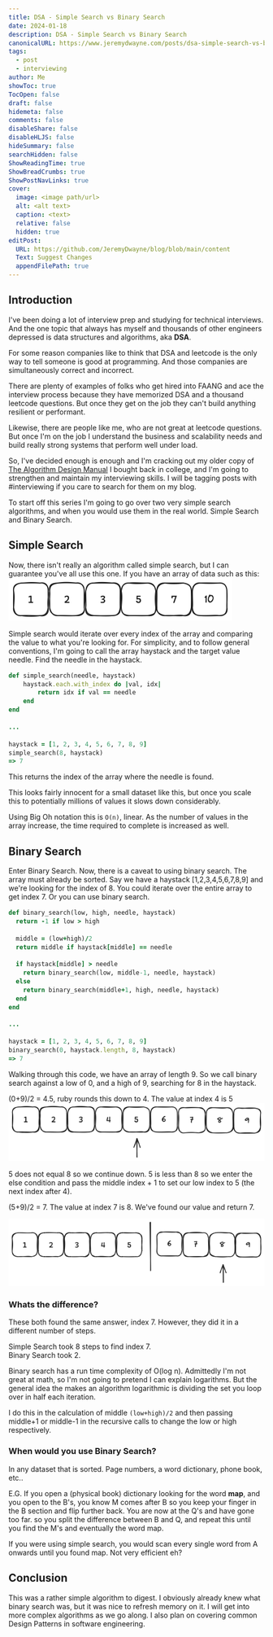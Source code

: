 ```yaml
---
title: DSA - Simple Search vs Binary Search
date: 2024-01-18
description: DSA - Simple Search vs Binary Search
canonicalURL: https://www.jeremydwayne.com/posts/dsa-simple-search-vs-binary-search/
tags:
  - post
  - interviewing
author: Me
showToc: true
TocOpen: false
draft: false
hidemeta: false
comments: false
disableShare: false
disableHLJS: false
hideSummary: false
searchHidden: false
ShowReadingTime: true
ShowBreadCrumbs: true
ShowPostNavLinks: true
cover:
  image: <image path/url>
  alt: <alt text>
  caption: <text>
  relative: false
  hidden: true
editPost:
  URL: https://github.com/JeremyDwayne/blog/blob/main/content
  Text: Suggest Changes
  appendFilePath: true
---
```

## Introduction

I've been doing a lot of interview prep and studying for technical interviews. And the one topic that always has myself and thousands of other engineers depressed is data structures and algorithms, aka **DSA**.

For some reason companies like to think that DSA and leetcode is the only way to tell someone is good at programming. And those companies are simultaneously correct and incorrect.

There are plenty of examples of folks who get hired into FAANG and ace the interview process because they have memorized DSA and a thousand leetcode questions. But once they get on the job they can't build anything resilient or performant.

Likewise, there are people like me, who are not great at leetcode questions. But once I'm on the job I understand the business and scalability needs and build really strong systems that perform well under load.

So, I've decided enough is enough and I'm cracking out my older copy of [The Algorithm Design Manual](https://amzn.to/422mJjG) I bought back in college, and I'm going to strengthen and maintain my interviewing skills. I will be tagging posts with #interviewing if you care to search for them on my blog.

To start off this series I'm going to go over two very simple search algorithms, and when you would use them in the real world. Simple Search and Binary Search.

## Simple Search

Now, there isn't really an algorithm called simple search, but I can guarantee you've all use this one. If you have an array of data such as this:
![](assets/Pasted%20image%2020240118144120.png)

Simple search would iterate over every index of the array and comparing the value to what you're looking for. For simplicity, and to follow general conventions, I'm going to call the array haystack and the target value needle. Find the needle in the haystack.

```ruby
def simple_search(needle, haystack)
	haystack.each.with_index do |val, idx|
		return idx if val == needle
	end
end

...

haystack = [1, 2, 3, 4, 5, 6, 7, 8, 9]
simple_search(8, haystack)
=> 7
```

This returns the index of the array where the needle is found.

This looks fairly innocent for a small dataset like this, but once you scale this to potentially millions of values it slows down considerably.

Using Big Oh notation this is `O(n)`, linear. As the number of values in the array increase, the time required to complete is increased as well.

## Binary Search
Enter Binary Search. Now, there is a caveat to using binary search. The array must already be sorted. Say we have a haystack [1,2,3,4,5,6,7,8,9] and we're looking for the index of 8. You could iterate over the entire array to get index 7. Or you can use binary search.

```ruby
def binary_search(low, high, needle, haystack)
  return -1 if low > high

  middle = (low+high)/2
  return middle if haystack[middle] == needle

  if haystack[middle] > needle
    return binary_search(low, middle-1, needle, haystack)
  else
    return binary_search(middle+1, high, needle, haystack)
  end
end

...

haystack = [1, 2, 3, 4, 5, 6, 7, 8, 9]
binary_search(0, haystack.length, 8, haystack)
=> 7
```

Walking through this code, we have an array of length 9. So we call binary search against a low of 0, and a high of 9, searching for 8 in the haystack.


(0+9)/2 = 4.5, ruby rounds this down to 4. The value at index 4 is 5
![](assets/Pasted%20image%2020240118153735.png)

5 does not equal 8 so we continue down. 5 is less than 8 so we enter the else condition and pass the middle index + 1 to set our low index to 5 (the next index after 4).

(5+9)/2 = 7. The value at index 7 is 8. We've found our value and return 7.

![](assets/Pasted%20image%2020240118153750.png)

### Whats the difference?
These both found the same answer, index 7. However, they did it in a different number of steps.

Simple Search took 8 steps to find index 7.  
Binary Search took 2.

Binary search has a run time complexity of O(log n). Admittedly I'm not great at math, so I'm not going to pretend I can explain logarithms. But the general idea the makes an algorithm logarithmic is dividing the set you loop over in half each iteration. 

I do this in the calculation of middle `(low+high)/2` and then passing middle+1 or middle-1 in the recursive calls to change the low or high respectively.

### When would you use Binary Search?
In any dataset that is sorted. Page numbers, a word dictionary, phone book, etc.. 

E.G. If you open a (physical book) dictionary looking for the word **map**, and you open to the B's, you know M comes after B so you keep your finger in the B section and flip further back. You are now at the Q's and have gone too far. so you split the difference between B and Q, and repeat this until you find the M's and eventually the word map.

If you were using simple search, you would scan every single word from A onwards until you found map. Not very efficient eh?

## Conclusion

This was a rather simple algorithm to digest. I obviously already knew what binary search was, but it was nice to refresh memory on it. I will get into more complex algorithms as we go along. I also plan on covering common Design Patterns in software engineering.